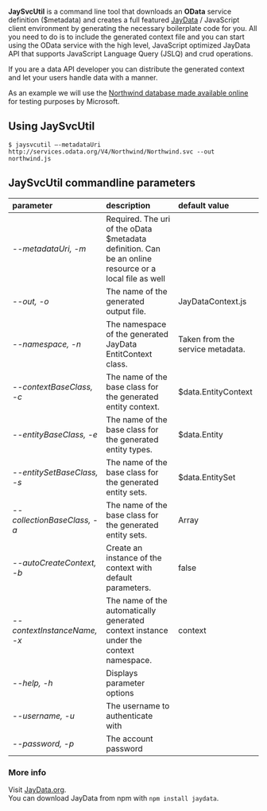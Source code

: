 __JaySvcUtil__ is a command line tool that downloads an __OData__ service definition ($metadata) and creates a full featured [JayData](http://jaydata.org) / JavaScript client environment by generating the necessary boilerplate code for you. All you need to do is to include the generated context file and you can start using the OData service with the high level, JavaScript optimized JayData API that supports JavaScript Language Query (JSLQ) and crud operations.

If you are a data API developer you can distribute the generated context and let your users handle data with a manner.

As an example we will use the [Northwind database made available online](http://services.odata.org/V4/Northwind/Northwind.svc) for testing purposes by Microsoft.

## Using JaySvcUtil

```$ jaysvcutil –-metadataUri http://services.odata.org/V4/Northwind/Northwind.svc --out northwind.js```

## JaySvcUtil commandline parameters

| parameter | description | default value |
| :--------- | :----------- | :------------- |
| *--metadataUri, -m* | Required. The uri of the oData $metadata definition. Can be an online resource or a local file as well | |
| *--out, -o* | The name of the generated output file. | JayDataContext.js |
| *--namespace, -n* | The namespace of the generated JayData EntitContext class. | Taken from the service metadata. |
| *--contextBaseClass, -c* | The name of the base class for the generated entity context. | $data.EntityContext |
| *--entityBaseClass, -e* | The name of the base class for the generated entity types. | $data.Entity |
| *--entitySetBaseClass, -s* | The name of the base class for the generated entity sets. | $data.EntitySet |
| *--collectionBaseClass, -a* | The name of the base class for the generated entity sets. | Array |
| *--autoCreateContext, -b*  | Create an instance of the context with default parameters.	| false |
| *--contextInstanceName, -x* | The name of the automatically generated context instance under the context namespace. | context |
| *--help, -h* | Displays parameter options | |
| *--username, -u* | The username to authenticate with | |
| *--password, -p* | The account password | |	 

### More info

Visit [JayData.org](http://jaydata.org).  
You can download JayData from npm with ```npm install jaydata```.
